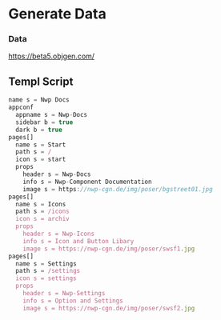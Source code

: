 # Generate Data

### Data

<a href="https://beta5.objgen.com/" target="_blank">https://beta5.objgen.com/</a>




## Templ Script

```javascript
name s = Nwp Docs
appconf
  appname s = Nwp-Docs
  sidebar b = true 
  dark b = true
pages[]
  name s = Start
  path s = /
  icon s = start
  props
    header s = Nwp-Docs
    info s = Nwp-Component Documentation
    image s = https://nwp-cgn.de/img/poser/bgstreet01.jpg
pages[]
  name s = Icons
  path s = /icons
  icon s = archiv
  props
    header s = Nwp-Icons
    info s = Icon and Button Libary
    image s = https://nwp-cgn.de/img/poser/swsf1.jpg
pages[]
  name s = Settings
  path s = /settings
  icon s = settings
  props
    header s = Nwp-Settings
    info s = Option and Settings
    image s = https://nwp-cgn.de/img/poser/swsf2.jpg
```
